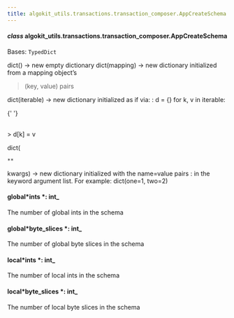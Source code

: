 ```yaml
---
title: algokit_utils.transactions.transaction_composer.AppCreateSchema
---
```


#### _class_ algokit_utils.transactions.transaction_composer.AppCreateSchema

Bases: `TypedDict`

dict() -> new empty dictionary
dict(mapping) -> new dictionary initialized from a mapping object’s

> (key, value) pairs

dict(iterable) -> new dictionary initialized as if via:
: d = {}
for k, v in iterable:

{' '}

<br />> d[k] = v

dict(

```
**
```

kwargs) -> new dictionary initialized with the name=value pairs
: in the keyword argument list. For example: dict(one=1, two=2)

#### global*ints *: int\_

The number of global ints in the schema

#### global*byte_slices *: int\_

The number of global byte slices in the schema

#### local*ints *: int\_

The number of local ints in the schema

#### local*byte_slices *: int\_

The number of local byte slices in the schema
